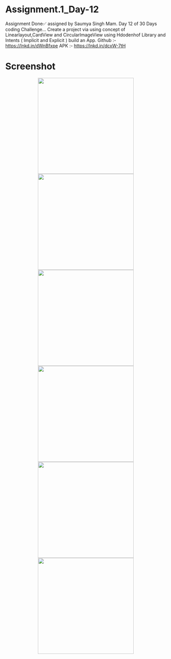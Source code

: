 # Assignment.1_Day-12
Assignment Done✅ assigned by Saumya Singh Mam.
Day 12 of 30 Days coding Challenge...
Create a project via using concept of Linearlayout,CardView and CircularImageView using Hdodenhof Library and Intents ( Implicit and Explicit ) build an App.
Github :- https://lnkd.in/dWnBfxpe
APK :- https://lnkd.in/dcxW-7tH
# Screenshot
<p align="center">
<img src="https://github.com/asgar72/Assignment_1_Day-12/assets/85785487/f4449fa7-1273-4568-b8aa-6255dfcc5a9b alt="alt text" width="300 ">
  <img src="https://github.com/asgar72/Assignment_1_Day-12/assets/85785487/ad7a7978-5b74-401a-9e0e-e03d817bad09 alt="alt text" width="300 ">
  <img src="https://github.com/asgar72/Assignment_1_Day-12/assets/85785487/8a4f7ce4-e114-48b3-bc6f-584e3a06a1d8 alt="alt text" width="300 ">
  <img src="https://github.com/asgar72/Assignment_1_Day-12/assets/85785487/00211d04-6aaa-496d-8fb9-6d1acec97e58 alt="alt text" width="300 ">
  <img src="https://github.com/asgar72/Assignment_1_Day-12/assets/85785487/69cd9666-795f-4bae-ae6e-43e6392f55cf alt="alt text" width="300 ">
  <img src="https://github.com/asgar72/Assignment_1_Day-12/assets/85785487/a0b860c7-0759-46ab-ab03-3c14b47b168b alt="alt text" width="300 ">
  
</p>
